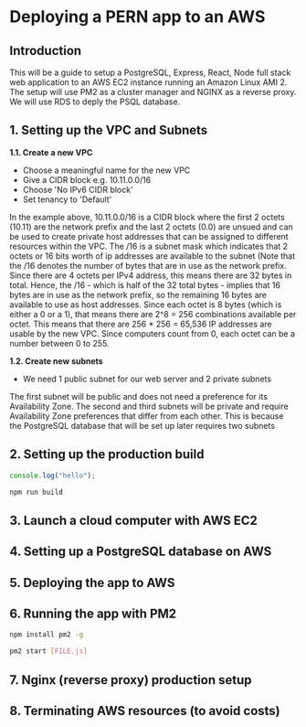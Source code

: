 # Deploying a PERN app to an AWS
## Introduction
This will be a guide to setup a PostgreSQL, Express, React, Node full stack web application to an AWS EC2 instance running an Amazon Linux AMI 2. The setup will use PM2 as a cluster manager and NGINX as a reverse proxy. We will use RDS to deply the PSQL database.

## 1. Setting up the VPC and Subnets
**1.1. Create a new VPC**

* Choose a meaningful name for the new VPC
* Give a CIDR block e.g. 10.11.0.0/16
* Choose 'No IPv6 CIDR block'
* Set tenancy to 'Default'

In the example above, 10.11.0.0/16 is a CIDR block where the first 2 octets (10.11) are the network prefix and the last 2 octets (0.0) are unsued and can be used to create private host addresses that can be assigned to different resources within the VPC. The /16 is a subnet mask which indicates that 2 octets or 16 bits worth of ip addresses are available to the subnet (Note that the /16 denotes the number of bytes that are in use as the network prefix. Since there are 4 octets per IPv4 address, this means there are 32 bytes in total. Hence, the /16 - which is half of the 32 total bytes - implies that 16 bytes are in use as the network prefix, so the remaining 16 bytes are available to use as host addresses. Since each octet is 8 bytes (which is either a 0 or a 1), that means there are 2^8 = 256 combinations available per octet. This means that there are 256 * 256 = 65,536 IP addresses are usable by the new VPC. Since computers count from 0, each octet can be a number between 0 to 255.

**1.2. Create new subnets**

* We need 1 public subnet for our web server and 2 private subnets

The first subnet will be public and does not need a preference for its Availability Zone.
The second and third subnets will be private and require Availability Zone preferences that differ from each other. This is because the PostgreSQL database that will be set up later requires two subnets

## 2. Setting up the production build
```javascript
console.log("hello");
```

```bash
npm run build
```

## 3. Launch a cloud computer with AWS EC2

## 4. Setting up a PostgreSQL database on AWS

## 5. Deploying the app to AWS

## 6. Running the app with PM2
```bash
npm install pm2 -g
```

```bash
pm2 start [FILE.js]
```

## 7. Nginx (reverse proxy) production setup

## 8. Terminating AWS resources (to avoid costs)

